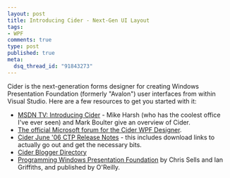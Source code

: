 ```yaml
--- 
layout: post
title: Introducing Cider - Next-Gen UI Layout
tags: 
- WPF
comments: true
type: post
published: true
meta: 
  dsq_thread_id: "91843273"
---
```

Cider is the next-generation forms designer for creating Windows Presentation Foundation (formerly "Avalon") user interfaces from within Visual Studio. Here are a few resources to get you started with it:
  <ul>
  <li><a href="http://msdn.microsoft.com/msdntv/episode.aspx?xml=episodes/en/20051020CiderMB/manifest.xml">MSDN TV: Introducing Cider</a> - Mike Harsh (who has the coolest office I've ever seen) and Mark Boulter give an overview of Cider.</li>
  <li><a href="http://forums.microsoft.com/MSDN/ShowForum.aspx?ForumID=169&SiteID=1">The official Microsoft forum for the Cider WPF Designer</a>.</li>
  <li><a href="http://channel9.msdn.com/wiki/default.aspx/Cider.JuneCTPReleaseNotes">Cider June '06 CTP Release Notes</a> - this includes download links to actually go out and get the necessary bits.</li>
  <li><a href="http://wpf.netfx3.com/blogs/cider_bloggers/default.aspx">Cider Blogger Directory</a></li>
  <li><a href="http://www.amazon.com/gp/redirect.html?link_code=ur2&tag=sixdollarchim-20&camp=1789&creative=9325&location=http%3A%2F%2Fwww.amazon.com%2Fgp%2Fproduct%2F0596101139">Programming Windows Presentation Foundation</a> by Chris Sells and Ian Griffiths, and published by O'Reilly.</li>
  </ul>

